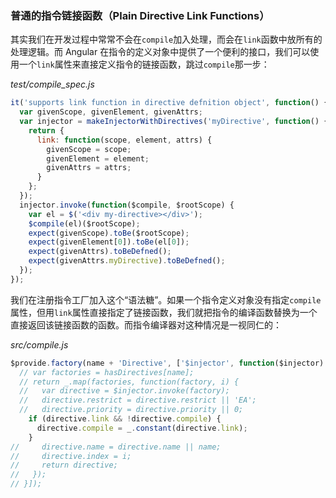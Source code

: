 ### 普通的指令链接函数（Plain Directive Link Functions）

其实我们在开发过程中常常不会在`compile`加入处理，而会在`link`函数中放所有的处理逻辑。而 Angular 在指令的定义对象中提供了一个便利的接口，我们可以使用一个`link`属性来直接定义指令的链接函数，跳过`compile`那一步：

_test/compile\_spec.js_

```js
it('supports link function in directive defnition object', function() {
  var givenScope, givenElement, givenAttrs;
  var injector = makeInjectorWithDirectives('myDirective', function() {
    return {
      link: function(scope, element, attrs) {
        givenScope = scope;
        givenElement = element;
        givenAttrs = attrs;
      }
    };
  });
  injector.invoke(function($compile, $rootScope) {
    var el = $('<div my-directive></div>');
    $compile(el)($rootScope);
    expect(givenScope).toBe($rootScope);
    expect(givenElement[0]).toBe(el[0]);
    expect(givenAttrs).toBeDefned();
    expect(givenAttrs.myDirective).toBeDefned();
  });
});
```

我们在注册指令工厂加入这个“语法糖”。如果一个指令定义对象没有指定`compile`属性，但用`link`属性直接指定了链接函数，我们就把指令的编译函数替换为一个直接返回该链接函数的函数。而指令编译器对这种情况是一视同仁的：

_src/compile.js_

```js
$provide.factory(name + 'Directive', ['$injector', function($injector) {
  // var factories = hasDirectives[name];
  // return _.map(factories, function(factory, i) {
  //   var directive = $injector.invoke(factory);
  //   directive.restrict = directive.restrict || 'EA';
  //   directive.priority = directive.priority || 0;
    if (directive.link && !directive.compile) {
      directive.compile = _.constant(directive.link);
    }
//     directive.name = directive.name || name;
//     directive.index = i;
//     return directive;
//   });
// }]);
```



